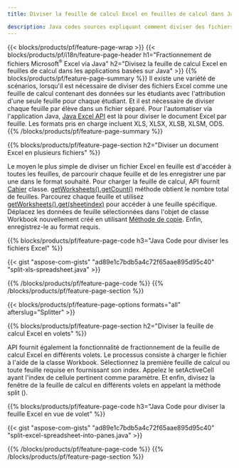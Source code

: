 ```yaml
---
title: Diviser la feuille de calcul Excel en feuilles de calcul dans Java

description: Java codes sources expliquant comment diviser des fichiers Microsoft Excel en plusieurs documents à l'aide de la Java bibliothèque Excel
---
```

{{< blocks/products/pf/feature-page-wrap >}}
{{< blocks/products/pf/i18n/feature-page-header h1="Fractionnement de fichiers Microsoft<sup>®</sup> Excel via Java" h2="Divisez la feuille de calcul Excel en feuilles de calcul dans les applications basées sur Java" >}}
{{% blocks/products/pf/feature-page-summary %}}
Il existe une variété de scénarios, lorsqu'il est nécessaire de diviser des fichiers Excel comme une feuille de calcul contenant des données sur les étudiants avec l'attribution d'une seule feuille pour chaque étudiant. Et il est nécessaire de diviser chaque feuille par élève dans un fichier séparé. Pour l'automatiser via l'application Java, [Java Excel API](/cells/java/) est là pour diviser le document Excel par feuille. Les formats pris en charge incluent XLS, XLSX, XLSB, XLSM, ODS. 
{{% /blocks/products/pf/feature-page-summary %}}

{{% blocks/products/pf/feature-page-section h2="Diviser un document Excel en plusieurs fichiers" %}}

Le moyen le plus simple de diviser un fichier Excel en feuille est d'accéder à toutes les feuilles, de parcourir chaque feuille et de les enregistrer une par une dans le format souhaité. Pour charger la feuille de calcul, API fournit [Cahier](https://reference.aspose.com/cells/java/com.aspose.cells/Workbook) classe. [getWorksheets().getCount()](https://reference.aspose.com/cells/java/com.aspose.cells/worksheetcollection#Count) méthode obtient le nombre total de feuilles. Parcourez chaque feuille et utilisez [getWorksheets().get(sheetindex)](https://reference.aspose.com/cells/java/com.aspose.cells/worksheetcollection#get) pour accéder à une feuille spécifique. Déplacez les données de feuille sélectionnées dans l'objet de classe Workbook nouvellement créé en utilisant [Méthode de copie](https://reference.aspose.com/cells/java/com.aspose.cells/workbook#copy(com.aspose.cells.Workbook)). Enfin, enregistrez-le au format requis.

{{% blocks/products/pf/feature-page-code h3="Java Code pour diviser les fichiers Excel" %}}

{{< gist "aspose-com-gists" "ad89e1c7bdb5a4c72f65aae895d95c40" "split-xls-spreadsheet.java" >}}

{{% /blocks/products/pf/feature-page-code %}}
{{% /blocks/products/pf/feature-page-section %}}

{{< blocks/products/pf/feature-page-options formats="all" afterslug="Splitter" >}}

{{% blocks/products/pf/feature-page-section h2="Diviser la feuille de calcul Excel en volets" %}}

API fournit également la fonctionnalité de fractionnement de la feuille de calcul Excel en différents volets. Le processus consiste à charger le fichier à l'aide de la classe Workbook. Sélectionnez la première feuille de calcul ou toute feuille requise en fournissant son index. Appelez le setActiveCell ayant l'index de cellule pertinent comme paramètre. Et enfin, divisez la fenêtre de la feuille de calcul en différents volets en appelant la méthode split ().

{{% blocks/products/pf/feature-page-code h3="Java Code pour diviser la feuille Excel en vue de volet" %}}

{{< gist "aspose-com-gists" "ad89e1c7bdb5a4c72f65aae895d95c40" "split-excel-spreadsheet-into-panes.java" >}}

{{% /blocks/products/pf/feature-page-code %}}
{{% /blocks/products/pf/feature-page-section %}}
